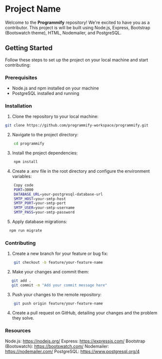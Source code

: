 # Project Name

Welcome to the **Programmify** repository! We're excited to have you as a contributor. This project is will be built using Node.js, Express, Bootstrap (Bootswatch theme), HTML, Nodemailer, and PostgreSQL.

## Getting Started

Follow these steps to set up the project on your local machine and start contributing:

### Prerequisites

- Node.js and npm installed on your machine
- PostgreSQL installed and running

### Installation

1. Clone the repository to your local machine:

```bash
git clone https://github.com/programmify-workspace/programmify.git
```

2. Navigate to the project directory:

```bash
    cd programmify
```

3. Install the project dependencies:

```bash
    npm install
```


4. Create a .env file in the root directory and configure the environment variables:

```bash
    Copy code
    PORT=3000
    DATABASE_URL=your-postgresql-database-url
    SMTP_HOST=your-smtp-host
    SMTP_PORT=your-smtp-port
    SMTP_USER=your-smtp-username
    SMTP_PASS=your-smtp-password
```

5. Apply database migrations:

```bash
  npm run migrate
```


### Contributing

1. Create a new branch for your feature or bug fix:

```bash
    git checkout -b feature/your-feature-name
```

2. Make your changes and commit them:

 ```bash
    git add .
    git commit -m "Add your commit message here"
```

3. Push your changes to the remote repository:

```bash
    git push origin feature/your-feature-name
```

4. Create a pull request on GitHub, detailing your changes and the problem they solve.

### Resources
Node.js: https://nodejs.org/
Express: https://expressjs.com/
Bootstrap (Bootswatch): https://bootswatch.com/
Nodemailer: https://nodemailer.com/
PostgreSQL: https://www.postgresql.org/4


